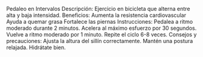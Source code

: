 Pedaleo en Intervalos
Descripción:
Ejercicio en bicicleta que alterna entre alta y baja intensidad.
Beneficios:
Aumenta la resistencia cardiovascular
Ayuda a quemar grasa
Fortalece las piernas
Instrucciones:
Pedalea a ritmo moderado durante 2 minutos.
Acelera al máximo esfuerzo por 30 segundos.
Vuelve a ritmo moderado por 1 minuto.
Repite el ciclo 6-8 veces.
Consejos y precauciones:
Ajusta la altura del sillín correctamente.
Mantén una postura relajada.
Hidrátate bien.
